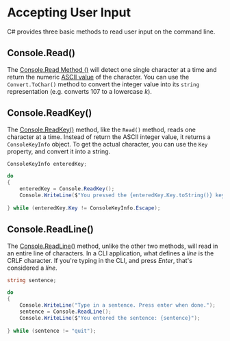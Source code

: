 # Accepting User Input

C# provides three basic methods to read user input on the command line.

## Console.Read()

The [Console.Read Method ()](https://msdn.microsoft.com/en-us/library/system.console.read.aspx) will detect one single character at a time and return the numeric [ASCII value](http://ascii-table.com/ascii.php) of the character. You can use the `Convert.ToChar()` method to convert the integer value into its `string` representation (e.g. converts 107 to a lowercase *k*).

## Console.ReadKey()

The [Console.ReadKey()](https://msdn.microsoft.com/en-us/library/471w8d85.aspx) method, like the `Read()` method, reads one character at a time. Instead of return the ASCII integer value, it returns a `ConsoleKeyInfo` object. To get the actual character, you can use the `Key` property, and convert it into a string.

```cs
ConsoleKeyInfo enteredKey;

do
{
    enteredKey = Console.ReadKey();
    Console.WriteLine($"You pressed the {enteredKey.Key.toString()} key");
    
} while (enteredKey.Key != ConsoleKeyInfo.Escape);
```

## Console.ReadLine()

The [Console.ReadLine()](https://msdn.microsoft.com/en-us/library/system.console.readline.aspx) method, unlike the other two methods, will read in an entire line of characters. In a CLI application, what defines a *line* is the CRLF character. If you're typing in the CLI, and press *Enter*, that's considered a *line*.

```cs
string sentence;

do
{
    Console.WriteLine("Type in a sentence. Press enter when done.");
    sentence = Console.ReadLine();
    Console.WriteLine($"You entered the sentence: {sentence}");
    
} while (sentence != "quit");
```
